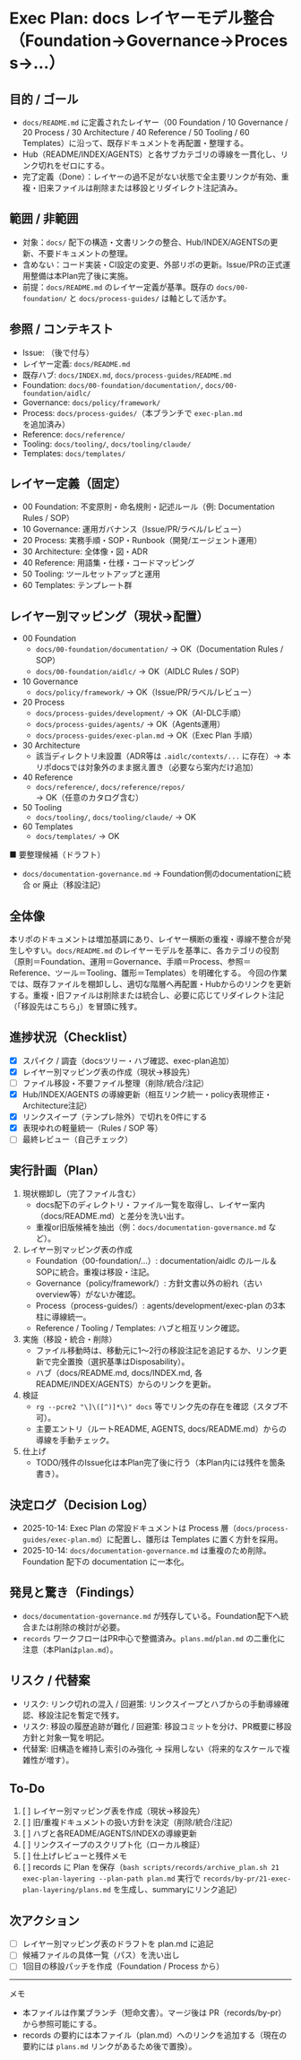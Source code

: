 # Exec Plan: docs レイヤーモデル整合（Foundation→Governance→Process→…）

## 目的 / ゴール
- `docs/README.md` に定義されたレイヤー（00 Foundation / 10 Governance / 20 Process / 30 Architecture / 40 Reference / 50 Tooling / 60 Templates）に沿って、既存ドキュメントを再配置・整理する。
- Hub（README/INDEX/AGENTS）と各サブカテゴリの導線を一貫化し、リンク切れをゼロにする。
- 完了定義（Done）：レイヤーの過不足がない状態で全主要リンクが有効、重複・旧来ファイルは削除または移設とリダイレクト注記済み。

## 範囲 / 非範囲
- 対象：`docs/` 配下の構造・文書リンクの整合、Hub/INDEX/AGENTSの更新、不要ドキュメントの整理。
- 含めない：コード実装・CI設定の変更、外部リポの更新。Issue/PRの正式運用整備は本Plan完了後に実施。
- 前提：`docs/README.md` のレイヤー定義が基準。既存の `docs/00-foundation/` と `docs/process-guides/` は軸として活かす。

## 参照 / コンテキスト
- Issue: （後で付与）
- レイヤー定義: `docs/README.md`
- 既存ハブ: `docs/INDEX.md`, `docs/process-guides/README.md`
- Foundation: `docs/00-foundation/documentation/`, `docs/00-foundation/aidlc/`
- Governance: `docs/policy/framework/`
- Process: `docs/process-guides/`（本ブランチで `exec-plan.md` を追加済み）
- Reference: `docs/reference/`
- Tooling: `docs/tooling/`, `docs/tooling/claude/`
- Templates: `docs/templates/`

## レイヤー定義（固定）
- 00 Foundation: 不変原則・命名規則・記述ルール（例: Documentation Rules / SOP）
- 10 Governance: 運用ガバナンス（Issue/PR/ラベル/レビュー）
- 20 Process: 実務手順・SOP・Runbook（開発/エージェント運用）
- 30 Architecture: 全体像・図・ADR
- 40 Reference: 用語集・仕様・コードマッピング
- 50 Tooling: ツールセットアップと運用
- 60 Templates: テンプレート群

## レイヤー別マッピング（現状→配置）
- 00 Foundation
  - `docs/00-foundation/documentation/` → OK（Documentation Rules / SOP）
  - `docs/00-foundation/aidlc/` → OK（AIDLC Rules / SOP）
- 10 Governance
  - `docs/policy/framework/` → OK（Issue/PR/ラベル/レビュー）
- 20 Process
  - `docs/process-guides/development/` → OK（AI-DLC手順）
  - `docs/process-guides/agents/` → OK（Agents運用）
  - `docs/process-guides/exec-plan.md` → OK（Exec Plan 手順）
- 30 Architecture
  - 該当ディレクトリ未設置（ADR等は `.aidlc/contexts/...` に存在）→ 本リポdocsでは対象外のまま据え置き（必要なら案内だけ追加）
- 40 Reference
  - `docs/reference/`, `docs/reference/repos/` → OK（任意のカタログ含む）
- 50 Tooling
  - `docs/tooling/`, `docs/tooling/claude/` → OK
- 60 Templates
  - `docs/templates/` → OK

■ 要整理候補（ドラフト）
- `docs/documentation-governance.md` → Foundation側のdocumentationに統合 or 廃止（移設注記）

## 全体像
本リポのドキュメントは増加基調にあり、レイヤー横断の重複・導線不整合が発生しやすい。`docs/README.md` のレイヤーモデルを基準に、各カテゴリの役割（原則＝Foundation、運用＝Governance、手順＝Process、参照＝Reference、ツール＝Tooling、雛形＝Templates）を明確化する。
今回の作業では、既存ファイルを棚卸しし、適切な階層へ再配置・Hubからのリンクを更新する。重複・旧ファイルは削除または統合し、必要に応じてリダイレクト注記（「移設先はこちら」）を冒頭に残す。

## 進捗状況（Checklist）
- [x] スパイク / 調査（docsツリー・ハブ確認、exec-plan追加）
- [x] レイヤー別マッピング表の作成（現状→移設先）
- [ ] ファイル移設・不要ファイル整理（削除/統合/注記）
- [x] Hub/INDEX/AGENTS の導線更新（相互リンク統一・policy表現修正・Architecture注記）
- [x] リンクスイープ（テンプレ除外）で切れを0件にする
- [x] 表現ゆれの軽量統一（Rules / SOP 等）
- [ ] 最終レビュー（自己チェック）

## 実行計画（Plan）
1. 現状棚卸し（完了ファイル含む）
   - docs配下のディレクトリ・ファイル一覧を取得し、レイヤー案内（docs/README.md）と差分を洗い出す。
   - 重複or旧版候補を抽出（例：`docs/documentation-governance.md` など）。
2. レイヤー別マッピング表の作成
   - Foundation（00-foundation/...）: documentation/aidlc のルール＆SOPに統合。重複は移設・注記。
   - Governance（policy/framework/）: 方針文書以外の紛れ（古いoverview等）がないか確認。
   - Process（process-guides/）: agents/development/exec-plan の3本柱に導線統一。
   - Reference / Tooling / Templates: ハブと相互リンク確認。
3. 実施（移設・統合・削除）
   - ファイル移動時は、移動元に1～2行の移設注記を追記するか、リンク更新で完全置換（選択基準はDisposability）。
   - ハブ（docs/README.md, docs/INDEX.md, 各README/INDEX/AGENTS）からのリンクを更新。
4. 検証
   - `rg --pcre2 "\]\([^)]*\)" docs` 等でリンク先の存在を確認（スタブ不可）。
   - 主要エントリ（ルートREADME, AGENTS, docs/README.md）からの導線を手動チェック。
5. 仕上げ
   - TODO/残件のIssue化は本Plan完了後に行う（本Plan内には残件を箇条書き）。

## 決定ログ（Decision Log）
- 2025-10-14: Exec Plan の常設ドキュメントは Process 層（`docs/process-guides/exec-plan.md`）に配置し、雛形は Templates に置く方針を採用。
- 2025-10-14: `docs/documentation-governance.md` は重複のため削除。Foundation 配下の documentation に一本化。

## 発見と驚き（Findings）
- `docs/documentation-governance.md` が残存している。Foundation配下へ統合または削除の検討が必要。
- `records` ワークフローはPR中心で整備済み。`plans.md`/`plan.md` の二重化に注意（本Planは`plan.md`）。

## リスク / 代替案
- リスク: リンク切れの混入 / 回避策: リンクスイープとハブからの手動導線確認、移設注記を暫定で残す。
- リスク: 移設の履歴追跡が難化 / 回避策: 移設コミットを分け、PR概要に移設方針と対象一覧を明記。
- 代替案: 旧構造を維持し索引のみ強化 → 採用しない（将来的なスケールで複雑性が増す）。

## To-Do
1. [ ] レイヤー別マッピング表を作成（現状→移設先）
2. [ ] 旧/重複ドキュメントの扱い方針を決定（削除/統合/注記）
3. [ ] ハブと各README/AGENTS/INDEXの導線更新
4. [ ] リンクスイープのスクリプト化（ローカル検証）
5. [ ] 仕上げレビューと残件メモ
6. [ ] records に Plan を保存（`bash scripts/records/archive_plan.sh 21 exec-plan-layering --plan-path plan.md` 実行で `records/by-pr/21-exec-plan-layering/plans.md` を生成し、summaryにリンク追記）

## 次アクション
- [ ] レイヤー別マッピング表のドラフトを plan.md に追記
- [ ] 候補ファイルの具体一覧（パス）を洗い出し
- [ ] 1回目の移設パッチを作成（Foundation / Process から）

---
メモ
- 本ファイルは作業ブランチ（短命文書）。マージ後は PR（records/by-pr）から参照可能にする。
- records の要約には本ファイル（plan.md）へのリンクを追加する（現在の要約には `plans.md` リンクがあるため後で置換）。
